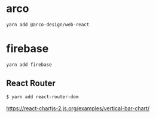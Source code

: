 # arco
```bash
yarn add @arco-design/web-react
```

# firebase
```bash
yarn add firebase
```

## React Router
```bash
$ yarn add react-router-dom
```

https://react-chartjs-2.js.org/examples/vertical-bar-chart/